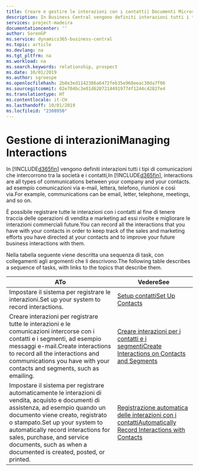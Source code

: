 ```yaml
---
title: Creare e gestire le interazioni con i contatti| Documenti Microsoft
description: In Business Central vengono definiti interazioni tutti i tipi di comunicazioni che intercorrono tra la società e i contatti, ad esempio comunicazioni via e-mail, lettera, telefono, riunioni e così via.
services: project-madeira
documentationcenter: ''
author: SorenGP
ms.service: dynamics365-business-central
ms.topic: article
ms.devlang: na
ms.tgt_pltfrm: na
ms.workload: na
ms.search.keywords: relationship, prospect
ms.date: 10/01/2019
ms.author: sgroespe
ms.openlocfilehash: 2b8e3ed1142386a6472feb35e968eeac30da7f06
ms.sourcegitcommit: 02e704bc3e01d62072144919774f1244c42827e4
ms.translationtype: HT
ms.contentlocale: it-CH
ms.lasthandoff: 10/01/2019
ms.locfileid: "2308950"
---
```

# <a name="managing-interactions"></a><span data-ttu-id="11fdd-104">Gestione di interazioni</span><span class="sxs-lookup"><span data-stu-id="11fdd-104">Managing Interactions</span></span>
<span data-ttu-id="11fdd-105">In [!INCLUDE[d365fin](includes/d365fin_md.md)] vengono definiti interazioni tutti i tipi di comunicazioni che intercorrono tra la società e i contatti,</span><span class="sxs-lookup"><span data-stu-id="11fdd-105">In [!INCLUDE[d365fin](includes/d365fin_md.md)], interactions are all types of communications between your company and your contacts.</span></span> <span data-ttu-id="11fdd-106">ad esempio comunicazioni via e-mail, lettera, telefono, riunioni e così via.</span><span class="sxs-lookup"><span data-stu-id="11fdd-106">For example, communications can be email, letter, telephone, meetings, and so on.</span></span>

<span data-ttu-id="11fdd-107">È possibile registrare tutte le interazioni con i contatti al fine di tenere traccia delle operazioni di vendita e marketing ad essi rivolte e migliorare le interazioni commerciali future.</span><span class="sxs-lookup"><span data-stu-id="11fdd-107">You can record all the interactions that you have with your contacts in order to keep track of the sales and marketing efforts you have directed at your contacts and to improve your future business interactions with them.</span></span>

<span data-ttu-id="11fdd-108">Nella tabella seguente viene descritta una sequenza di task, con collegamenti agli argomenti che li descrivono.</span><span class="sxs-lookup"><span data-stu-id="11fdd-108">The following table describes a sequence of tasks, with links to the topics that describe them.</span></span>

| <span data-ttu-id="11fdd-109">A</span><span class="sxs-lookup"><span data-stu-id="11fdd-109">To</span></span> | <span data-ttu-id="11fdd-110">Vedere</span><span class="sxs-lookup"><span data-stu-id="11fdd-110">See</span></span> |
| --- | --- |
| <span data-ttu-id="11fdd-111">Impostare il sistema per registrare le interazioni.</span><span class="sxs-lookup"><span data-stu-id="11fdd-111">Set up your system to record interactions.</span></span> |[<span data-ttu-id="11fdd-112">Setup contatti</span><span class="sxs-lookup"><span data-stu-id="11fdd-112">Set Up Contacts</span></span>](marketing-setup-contacts.md) |
|<span data-ttu-id="11fdd-113">Creare interazioni per registrare tutte le interazioni e le comunicazioni intercorse con i contatti e i segmenti, ad esempio messaggi e-mail.</span><span class="sxs-lookup"><span data-stu-id="11fdd-113">Create interactions to record all the interactions and communications you have with your contacts and segments, such as emailing.</span></span>|[<span data-ttu-id="11fdd-114">Creare interazioni per i contatti e i segmenti</span><span class="sxs-lookup"><span data-stu-id="11fdd-114">Create Interactions on Contacts and Segments</span></span>](marketing-how-create-interactions.md)|
|<span data-ttu-id="11fdd-115">Impostare il sistema per registrare automaticamente le interazioni di vendita, acquisto e documenti di assistenza, ad esempio quando un documento viene creato, registrato o stampato.</span><span class="sxs-lookup"><span data-stu-id="11fdd-115">Set up your system to automatically record interactions for sales, purchase, and service documents, such as when a documented is created, posted, or printed.</span></span>|[<span data-ttu-id="11fdd-116">Registrazione automatica delle interazioni con i contatti</span><span class="sxs-lookup"><span data-stu-id="11fdd-116">Automatically Record Interactions with Contacts</span></span>](marketing-auto-record-interactions.md)|
